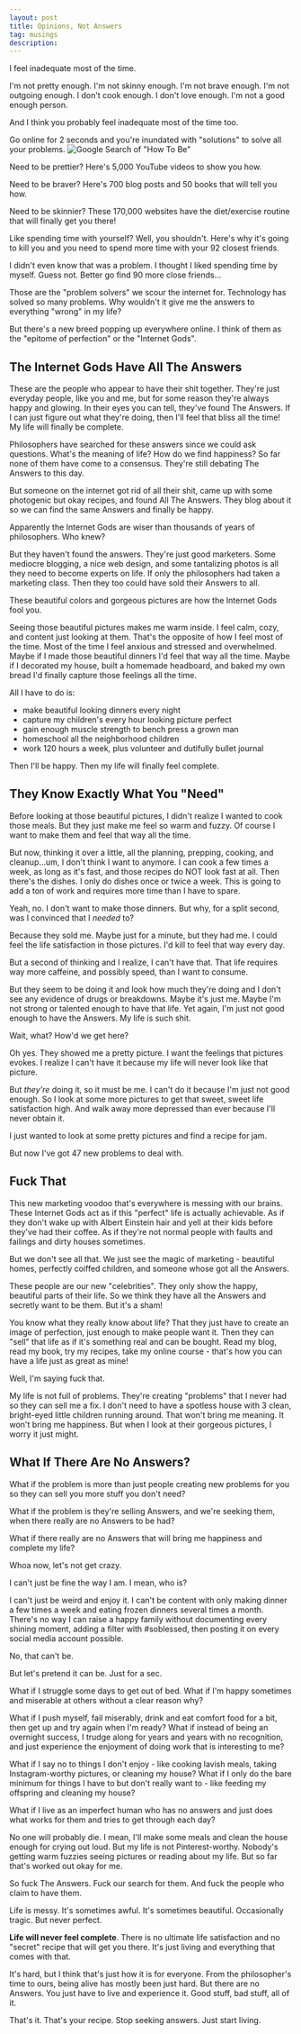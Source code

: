 ```yaml
---
layout: post
title: Opinions, Not Answers
tag: musings
description: 
---
```


I feel inadequate most of the time.

I'm not pretty enough. I'm not skinny enough. I'm not brave enough. I'm not outgoing enough. I don't cook enough. I don't love enough. I'm not a good enough person.

And I think you probably feel inadequate most of the time too.

<!--more-->

Go online for 2 seconds and you're inundated with "solutions" to solve all your problems. 
![Google Search of "How To Be"](/assets/images/how-to-be-search.png)

Need to be prettier? Here's 5,000 YouTube videos to show you how.

Need to be braver? Here's 700 blog posts and 50 books that will tell you how.

Need to be skinnier? These 170,000 websites have the diet/exercise routine that will finally get you there!

Like spending time with yourself? Well, you shouldn't. Here's why it's going to kill you and you need to spend more time with your 92 closest friends.

I didn't even know that was a problem. I thought I liked spending time by myself. Guess not. Better go find 90 more close friends...

Those are the "problem solvers" we scour the internet for. Technology has solved so many problems. Why wouldn't it give me the answers to everything "wrong" in my life?

But there's a new breed popping up everywhere online. I think of them as the "epitome of perfection" or the "Internet Gods".

## The Internet Gods Have All The Answers
These are the people who appear to have their shit together. They're just everyday people, like you and me, but for some reason they're always happy and glowing. In their eyes you can tell, they've found The Answers. If I can just figure out what they're doing, then I'll feel that bliss all the time! My life will finally be complete.

Philosophers have searched for these answers since we could ask questions. What's the meaning of life? How do we find happiness? So far none of them have come to a consensus. They're still debating The Answers to this day.

But someone on the internet got rid of all their shit, came up with some photogenic but okay recipes, and found All The Answers. They blog about it so we can find the same Answers and finally be happy. 

Apparently the Internet Gods are wiser than thousands of years of philosophers. Who knew?

But they haven't found the answers. They're just good marketers. Some mediocre blogging, a nice web design, and some tantalizing photos is all they need to become experts on life. If only the philosophers had taken a marketing class. Then they too could have sold their Answers to all.

These beautiful colors and gorgeous pictures are how the Internet Gods fool you. 

Seeing those beautiful pictures makes me warm inside. I feel calm, cozy, and content just looking at them. That's the opposite of how I feel most of the time. Most of the time I feel anxious and stressed and overwhelmed. Maybe if I made those beautiful dinners I'd feel that way all the time. Maybe if I decorated my house, built a homemade headboard, and baked my own bread I'd finally capture those feelings all the time.

All I have to do is:

- make beautiful looking dinners every night
- capture my children's every hour looking picture perfect
- gain enough muscle strength to bench press a grown man
- homeschool all the neighborhood children
- work 120 hours a week, plus volunteer and dutifully bullet journal

Then I'll be happy. Then my life will finally feel complete.

## They Know Exactly What You "Need"
Before looking at those beautiful pictures, I didn't realize I wanted to cook those meals. But they just make me feel so warm and fuzzy. Of course I want to make them and feel that way all the time.

But now, thinking it over a little, all the planning, prepping, cooking, and cleanup...um, I don't think I want to anymore. I can cook a few times a week, as long as it's fast, and those recipes do NOT look fast at all. Then there's the dishes. I only do dishes once or twice a week. This is going to add a ton of work and requires more time than I have to spare.

Yeah, no. I don't want to make those dinners. But why, for a split second, was I convinced that I *needed* to?

Because they sold me. Maybe just for a minute, but they had me. I could feel the life satisfaction in those pictures. I'd kill to feel that way every day. 

But a second of thinking and I realize, I can't have that. That life requires way more caffeine, and possibly speed, than I want to consume. 

But they seem to be doing it and look how much they're doing and I don't see any evidence of drugs or breakdowns. Maybe it's just me. Maybe I'm not strong or talented enough to have that life. Yet again, I'm just not good enough to have the Answers. My life is such shit.

Wait, what? How'd we get here?

Oh yes. They showed me a pretty picture. I want the feelings that pictures evokes. I realize I can't have it because my life will never look like that picture. 

But *they're* doing it, so it must be me. I can't do it because I'm just not good enough. So I look at some more pictures to get that sweet, sweet life satisfaction high. And walk away more depressed than ever because I'll never obtain it.

I just wanted to look at some pretty pictures and find a recipe for jam. 

But now I've got 47 new problems to deal with.

## Fuck That

This new marketing voodoo that's everywhere is messing with our brains. These Internet Gods act as if this "perfect" life is actually achievable. As if they don't wake up with Albert Einstein hair and yell at their kids before they've had their coffee. As if they're not normal people with faults and failings and dirty houses sometimes. 

But we don't see all that. We just see the magic of marketing - beautiful homes, perfectly coiffed children, and someone whose got all the Answers.

These people are our new "celebrities". They only show the happy, beautiful parts of their life. So we think they have all the Answers and secretly want to be them. But it's a sham!

You know what they really know about life? That they just have to create an image of perfection, just enough to make people want it. Then they can "sell" that life as if it's something real and can be bought. Read my blog, read my book, try my recipes, take my online course - that's how you can have a life just as great as mine!

Well, I'm saying fuck that. 

My life is not full of problems. They're creating "problems" that I never had so they can sell me a fix. I don't need to have a spotless house with 3 clean, bright-eyed little children running around. That won't bring me meaning. It won't bring me happiness. But when I look at their gorgeous pictures, I worry it just might. 

## What If There Are No Answers?
What if the problem is more than just people creating new problems for you so they can sell you more stuff you don't need? 

What if the problem is they're selling Answers, and we're seeking them, when there really are no Answers to be had?

What if there really are no Answers that will bring me happiness and complete my life?

Whoa now, let's not get crazy.

I can't just be fine the way I am. I mean, who is?

I can't just be weird and enjoy it. I can't be content with only making dinner a few times a week and eating frozen dinners several times a month. There's no way I can raise a happy family without documenting every shining moment, adding a filter with #soblessed, then posting it on every social media account possible.

No, that can't be.

But let's pretend it can be. Just for a sec.

What if I struggle some days to get out of bed. What if I'm happy sometimes and miserable at others without a clear reason why? 

What if I push myself, fail miserably, drink and eat comfort food for a bit, then get up and try again when I'm ready? What if instead of being an overnight success, I trudge along for years and years with no recognition, and just experience the enjoyment of doing work that is interesting to me? 

What if I say no to things I don't enjoy - like cooking lavish meals, taking Instagram-worthy pictures, or cleaning my house? What if I only do the bare minimum for things I have to but don't really want to - like feeding my offspring and cleaning my house? 

What if I live as an imperfect human who has no answers and just does what works for them and tries to get through each day?

No one will probably die. I mean, I'll make some meals and clean the house enough for crying out loud. But my life is not Pinterest-worthy. Nobody's getting warm fuzzies seeing pictures or reading about my life. But so far that's worked out okay for me.

So fuck The Answers. Fuck our search for them. And fuck the people who claim to have them. 

Life is messy. It's sometimes awful. It's sometimes beautiful. Occasionally tragic. But never perfect. 

**Life will never feel complete**. There is no ultimate life satisfaction and no "secret" recipe that will get you there. It's just living and everything that comes with that.

It's hard, but I think that's just how it is for everyone. From the philosopher's time to ours, being alive has mostly been just hard. But there are no Answers. You just have to live and experience it. Good stuff, bad stuff, all of it.

That's it. That's your recipe. Stop seeking answers. Just start living.
